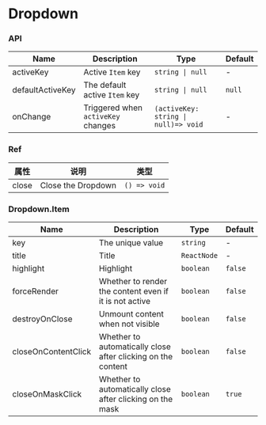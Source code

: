 # Dropdown

<code src="./demos/demo1.tsx"></code>

### API

| Name             | Description                        | Type                                 | Default |
| ---------------- | ---------------------------------- | ------------------------------------ | ------- |
| activeKey        | Active `Item` key                  | `string \| null`                     | -       |
| defaultActiveKey | The default active `Item` key      | `string \| null`                     | `null`  |
| onChange         | Triggered when `activeKey` changes | `(activeKey: string \| null)=> void` | -       |

### Ref

| 属性  | 说明               | 类型         |
| ----- | ------------------ | ------------ |
| close | Close the Dropdown | `() => void` |

### Dropdown.Item

| Name                | Description                                                  | Type        | Default |
| ------------------- | ------------------------------------------------------------ | ----------- | ------- |
| key                 | The unique value                                             | `string`    | -       |
| title               | Title                                                        | `ReactNode` | -       |
| highlight           | Highlight                                                    | `boolean`   | `false` |
| forceRender         | Whether to render the content even if it is not active       | `boolean`   | `false` |
| destroyOnClose      | Unmount content when not visible                             | `boolean`   | `false` |
| closeOnContentClick | Whether to automatically close after clicking on the content | `boolean`   | `false` |
| closeOnMaskClick    | Whether to automatically close after clicking on the mask    | `boolean`   | `true`  |
